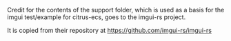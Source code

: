 Credit for the contents of the support folder, which is used as a basis for the imgui test/example for citrus-ecs, goes to the imgui-rs project.

It is copied from their repository at https://github.com/imgui-rs/imgui-rs